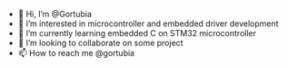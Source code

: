 - 👋 Hi, I’m @Gortubia
- 👀 I’m interested in microcontroller and embedded driver development
- 🌱 I’m currently learning embedded C on STM32 microcontroller
- 💞️ I’m looking to collaborate on some project 
- 📫 How to reach me @gortubia

<!---
Gortubia/Gortubia is a ✨ special ✨ repository because its `README.md` (this file) appears on your GitHub profile.
You can click the Preview link to take a look at your changes.
--->
